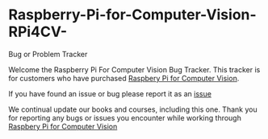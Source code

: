 # Raspberry-Pi-for-Computer-Vision-RPi4CV-
Bug or Problem Tracker

Welcome the Raspberry Pi For Computer Vision Bug Tracker.  This tracker is for customers who have purchased [Raspbery Pi for Computer Vision](https://www.pyimagesearch.com/raspberry-pi-for-computer-vision/).  

If you have found an issue or bug please report it as an [issue](https://github.com/PyImageSearch/Raspberry-Pi-for-Computer-Vision-RPi4CV/issues)

We continual update our books and courses, including this one.  Thank you for reporting any bugs or issues you encounter while working through [Raspbery Pi for Computer Vision](https://www.pyimagesearch.com/raspberry-pi-for-computer-vision/)
